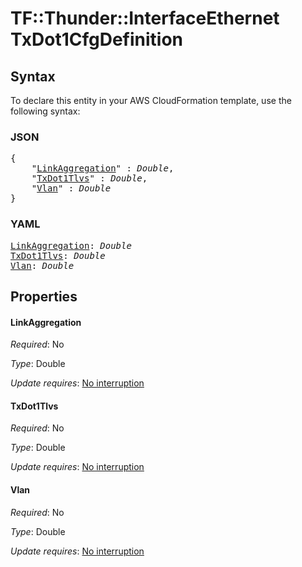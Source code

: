 # TF::Thunder::InterfaceEthernet TxDot1CfgDefinition

## Syntax

To declare this entity in your AWS CloudFormation template, use the following syntax:

### JSON

<pre>
{
    "<a href="#linkaggregation" title="LinkAggregation">LinkAggregation</a>" : <i>Double</i>,
    "<a href="#txdot1tlvs" title="TxDot1Tlvs">TxDot1Tlvs</a>" : <i>Double</i>,
    "<a href="#vlan" title="Vlan">Vlan</a>" : <i>Double</i>
}
</pre>

### YAML

<pre>
<a href="#linkaggregation" title="LinkAggregation">LinkAggregation</a>: <i>Double</i>
<a href="#txdot1tlvs" title="TxDot1Tlvs">TxDot1Tlvs</a>: <i>Double</i>
<a href="#vlan" title="Vlan">Vlan</a>: <i>Double</i>
</pre>

## Properties

#### LinkAggregation

_Required_: No

_Type_: Double

_Update requires_: [No interruption](https://docs.aws.amazon.com/AWSCloudFormation/latest/UserGuide/using-cfn-updating-stacks-update-behaviors.html#update-no-interrupt)

#### TxDot1Tlvs

_Required_: No

_Type_: Double

_Update requires_: [No interruption](https://docs.aws.amazon.com/AWSCloudFormation/latest/UserGuide/using-cfn-updating-stacks-update-behaviors.html#update-no-interrupt)

#### Vlan

_Required_: No

_Type_: Double

_Update requires_: [No interruption](https://docs.aws.amazon.com/AWSCloudFormation/latest/UserGuide/using-cfn-updating-stacks-update-behaviors.html#update-no-interrupt)

